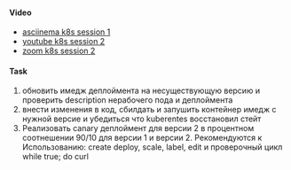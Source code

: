 

#### Video

- [asciinema k8s session 1]()
- [youtube k8s session 2](https://www.youtube.com/watch?v=HEQYLPZhEUU&feature=youtu.be)
- [zoom k8s session 2](https://globallogic.zoom.us/rec/share/7XPzFHajS1YFWhEvXoYn1YDCEg0-xkFUysNzrsN5qfROYpIVtm9_NNgaY2aPM0D0.KU6C522xZGmljt8Z)


#### Task

1. обновить имедж деплоймента на несуществующую версию и проверить description нерабочего пода и деплоймента
2. внести изменения в код, сбилдать и запушить контейнер имедж с нужной версие и убедиться что kuberentes восстановил стейт
3. Реализовать canary деплоймент для версии 2 в процентном соотнешении 90/10 для версии 1 и версии 2.  Рекомендуются к Использованию: create deploy, scale, label, edit и проверочный цикл while true; do curl